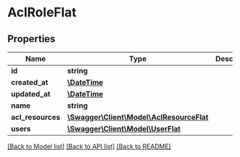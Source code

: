 # AclRoleFlat

## Properties
Name | Type | Description | Notes
------------ | ------------- | ------------- | -------------
**id** | **string** |  | [optional] 
**created_at** | [**\DateTime**](\DateTime.md) |  | 
**updated_at** | [**\DateTime**](\DateTime.md) |  | 
**name** | **string** |  | 
**acl_resources** | [**\Swagger\Client\Model\AclResourceFlat**](AclResourceFlat.md) |  | [optional] 
**users** | [**\Swagger\Client\Model\UserFlat**](UserFlat.md) |  | [optional] 

[[Back to Model list]](../../README.md#documentation-for-models) [[Back to API list]](../../README.md#documentation-for-api-endpoints) [[Back to README]](../../README.md)

